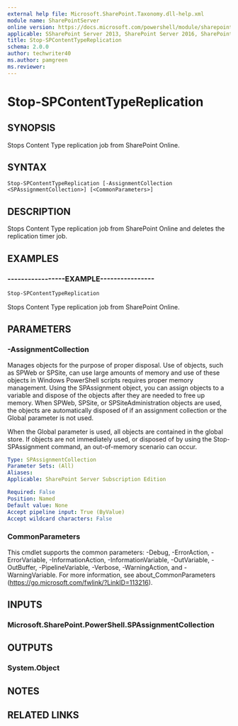 ```yaml
---
external help file: Microsoft.SharePoint.Taxonomy.dll-help.xml
module name: SharePointServer
online version: https://docs.microsoft.com/powershell/module/sharepoint-server/stop-spcontenttypereplication
applicable: SSharePoint Server 2013, SharePoint Server 2016, SharePoint Server 2019
title: Stop-SPContentTypeReplication
schema: 2.0.0
author: techwriter40
ms.author: pamgreen
ms.reviewer:
---
```


# Stop-SPContentTypeReplication

## SYNOPSIS
Stops Content Type replication job from SharePoint Online.

## SYNTAX

```
Stop-SPContentTypeReplication [-AssignmentCollection <SPAssignmentCollection>] [<CommonParameters>]
```

## DESCRIPTION
Stops Content Type replication job from SharePoint Online and deletes the replication timer job.

## EXAMPLES

### -----------------EXAMPLE----------------
```powershell
Stop-SPContentTypeReplication
```
Stops Content Type replication job from SharePoint Online.

## PARAMETERS

### -AssignmentCollection
Manages objects for the purpose of proper disposal. Use of objects, such as SPWeb or SPSite, can use large amounts of memory and use of these objects in Windows PowerShell scripts requires proper memory management. Using the SPAssignment object, you can assign objects to a variable and dispose of the objects after they are needed to free up memory. When SPWeb, SPSite, or SPSiteAdministration objects are used, the objects are automatically disposed of if an assignment collection or the Global parameter is not used.

When the Global parameter is used, all objects are contained in the global store. If objects are not immediately used, or disposed of by using the Stop-SPAssignment command, an out-of-memory scenario can occur.

```yaml
Type: SPAssignmentCollection
Parameter Sets: (All)
Aliases: 
Applicable: SharePoint Server Subscription Edition

Required: False
Position: Named
Default value: None
Accept pipeline input: True (ByValue)
Accept wildcard characters: False
```

### CommonParameters
This cmdlet supports the common parameters: -Debug, -ErrorAction, -ErrorVariable, -InformationAction, -InformationVariable, -OutVariable, -OutBuffer, -PipelineVariable, -Verbose, -WarningAction, and -WarningVariable. For more information, see about_CommonParameters (https://go.microsoft.com/fwlink/?LinkID=113216).

## INPUTS

### Microsoft.SharePoint.PowerShell.SPAssignmentCollection

## OUTPUTS

### System.Object

## NOTES

## RELATED LINKS
